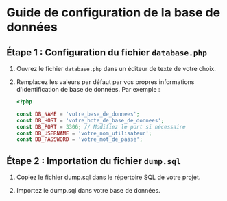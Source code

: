 # Guide de configuration de la base de données

## Étape 1 : Configuration du fichier `database.php`

1. Ouvrez le fichier `database.php` dans un éditeur de texte de votre choix.

2. Remplacez les valeurs par défaut par vos propres informations d'identification de base de données. Par exemple :

   ```php
   <?php

   const DB_NAME = 'votre_base_de_donnees';
   const DB_HOST = 'votre_hote_de_base_de_donnees';
   const DB_PORT = 3306; // Modifiez le port si nécessaire
   const DB_USERNAME = 'votre_nom_utilisateur';
   const DB_PASSWORD = 'votre_mot_de_passe';
   
## Étape 2 : Importation du fichier `dump.sql`

1. Copiez le fichier dump.sql dans le répertoire SQL de votre projet.

2. Importez le dump.sql dans votre base de données. 
